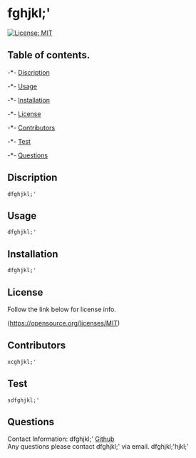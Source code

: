 # fghjkl;'
  [![License: MIT](https://img.shields.io/badge/License-MIT-yellow.svg)](https://opensource.org/licenses/MIT)

  ##  Table of contents.

  -*- [Discription](#Discription)
   
  -*- [Usage](#Usage)

  -*- [Installation](#Installation)

  -*- [License](#License)
  
  -*- [Contributors](#Contributors)

  -*- [Test](#Test)
   
  -*- [Questions](#Questions) 


  ##  Discription
    dfghjkl;'

  ##  Usage
    dfghjkl;'

  ##  Installation
    dfghjkl;'

  ##  License
  Follow the link below for license info.

  (https://opensource.org/licenses/MIT)

  ##  Contributors
    xcghjkl;'

  ##  Test
    sdfghjkl;'
  
  ##  Questions
  Contact Information:
  dfghjkl;'
  [Github](http://github.com/dfghjkl;')   
  Any questions please contact dfghjkl;' via email.
  dfghjkl;'hjkl;'
  
  
